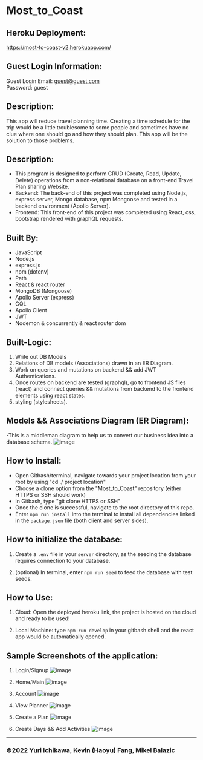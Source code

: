 # Most_to_Coast

## Heroku Deployment: 
https://most-to-coast-v2.herokuapp.com/

## Guest Login Information:
Guest Login Email: guest@guest.com <br>
Password: guest

## Description: 
This app will reduce travel planning time. Creating a time schedule for the trip would be a little troublesome to some people and sometimes have no clue where one should go and how they should plan. This app will be the solution to those problems.

## Description:
* This program is designed to perform CRUD (Create, Read, Update, Delete) operations from a non-relational database on a front-end Travel Plan sharing Website.
* Backend: The back-end of this project was completed using Node.js, express server, Mongo database, npm Mongoose and tested in a backend environment (Apollo Server).
* Frontend: This front-end of this project was completed using React, css, bootstrap rendered with graphQL requests.

## Built By:
* JavaScript
* Node.js
* express.js
* npm (dotenv)
* Path 
* React & react router
* MongoDB (Mongoose)
* Apollo Server (express)
* GQL
* Apollo Client
* JWT
* Nodemon & concurrently & react router dom


## Built-Logic:
1. Write out DB Models
2. Relations of DB models (Associations) drawn in an ER Diagram.
3. Work on queries and mutations on backend && add JWT Authentications.
4. Once routes on backend are tested (graphql), go to frontend JS files (react) and connect queries && mutations from backend to the frontend elements using react states.
5. styling (stylesheets).

## Models && Associations Diagram (ER Diagram): 
-This is a middleman diagram to help us to convert our business idea into a database schema.
![image](https://user-images.githubusercontent.com/95199209/180568848-c4412f55-cbd9-4585-b01e-46a1eff988b9.png)

## How to Install:
* Open Gitbash/terminal, navigate towards your project location from your root by using "cd ./ project location"
* Choose a clone option from the "Most_to_Coast" repository (either HTTPS or SSH should work)
* In Gitbash, type "git clone HTTPS or SSH"
* Once the clone is successful, navigate to the root directory of this repo.
* Enter `npm run install` into the terminal to install all dependencies linked in the `package.json` file (both client and server sides).

## How to initialize the database:
1. Create a `.env` file in your `server` directory, as the seeding the database requires connection to your database.

2. (optional) In terminal, enter `npm run seed` to feed the database with test seeds.

## How to Use:
1. Cloud: Open the deployed heroku link, the project is hosted on the cloud and ready to be used!

2. Local Machine: type `npm run develop` in your gitbash shell and the react app would be automatically opened.

## Sample Screenshots of the application:
1. Login/Signup
![image](https://user-images.githubusercontent.com/95199209/181646073-ddaabd32-119b-4e9f-8c62-489c7e830019.png)

2. Home/Main
![image](https://user-images.githubusercontent.com/95199209/184032631-c826c596-3a58-45d7-aec3-eef3188622d8.png)

3. Account
![image](https://user-images.githubusercontent.com/95199209/184032724-3968a783-a10d-4229-a60a-9cdbbe1ac333.png)

4. View Planner
![image](https://user-images.githubusercontent.com/95199209/181646222-38de6a55-ad98-4c9e-af15-bcd7ab761f4d.png)

5. Create a Plan
![image](https://user-images.githubusercontent.com/95199209/181646204-f2d3ff9b-edeb-4a16-bf51-137fca4a8b5b.png)

6. Create Days && Add Activities
![image](https://user-images.githubusercontent.com/95199209/184033756-c5cdc213-c09f-460c-b647-a885d4c12df1.png)


---

### ©️2022  Yuri Ichikawa, Kevin (Haoyu) Fang, Mikel Balazic


